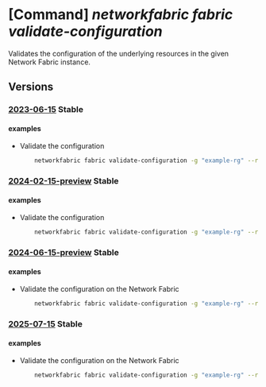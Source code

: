 # [Command] _networkfabric fabric validate-configuration_

Validates the configuration of the underlying resources in the given Network Fabric instance.

## Versions

### [2023-06-15](/Resources/mgmt-plane/L3N1YnNjcmlwdGlvbnMve30vcmVzb3VyY2Vncm91cHMve30vcHJvdmlkZXJzL21pY3Jvc29mdC5tYW5hZ2VkbmV0d29ya2ZhYnJpYy9uZXR3b3JrZmFicmljcy97fS92YWxpZGF0ZWNvbmZpZ3VyYXRpb24=/2023-06-15.xml) **Stable**

<!-- mgmt-plane /subscriptions/{}/resourcegroups/{}/providers/microsoft.managednetworkfabric/networkfabrics/{}/validateconfiguration 2023-06-15 -->

#### examples

- Validate the configuration
    ```bash
        networkfabric fabric validate-configuration -g "example-rg" --resource-name "example-nf" --validate-action "Cabling"
    ```

### [2024-02-15-preview](/Resources/mgmt-plane/L3N1YnNjcmlwdGlvbnMve30vcmVzb3VyY2Vncm91cHMve30vcHJvdmlkZXJzL21pY3Jvc29mdC5tYW5hZ2VkbmV0d29ya2ZhYnJpYy9uZXR3b3JrZmFicmljcy97fS92YWxpZGF0ZWNvbmZpZ3VyYXRpb24=/2024-02-15-preview.xml) **Stable**

<!-- mgmt-plane /subscriptions/{}/resourcegroups/{}/providers/microsoft.managednetworkfabric/networkfabrics/{}/validateconfiguration 2024-02-15-preview -->

#### examples

- Validate the configuration
    ```bash
        networkfabric fabric validate-configuration -g "example-rg" --resource-name "example-nf" --validate-action "Cabling"
    ```

### [2024-06-15-preview](/Resources/mgmt-plane/L3N1YnNjcmlwdGlvbnMve30vcmVzb3VyY2Vncm91cHMve30vcHJvdmlkZXJzL21pY3Jvc29mdC5tYW5hZ2VkbmV0d29ya2ZhYnJpYy9uZXR3b3JrZmFicmljcy97fS92YWxpZGF0ZWNvbmZpZ3VyYXRpb24=/2024-06-15-preview.xml) **Stable**

<!-- mgmt-plane /subscriptions/{}/resourcegroups/{}/providers/microsoft.managednetworkfabric/networkfabrics/{}/validateconfiguration 2024-06-15-preview -->

#### examples

- Validate the configuration on the Network Fabric
    ```bash
        networkfabric fabric validate-configuration -g "example-rg" --resource-name "example-nf" --validate-action "Cabling"
    ```

### [2025-07-15](/Resources/mgmt-plane/L3N1YnNjcmlwdGlvbnMve30vcmVzb3VyY2Vncm91cHMve30vcHJvdmlkZXJzL21pY3Jvc29mdC5tYW5hZ2VkbmV0d29ya2ZhYnJpYy9uZXR3b3JrZmFicmljcy97fS92YWxpZGF0ZWNvbmZpZ3VyYXRpb24=/2025-07-15.xml) **Stable**

<!-- mgmt-plane /subscriptions/{}/resourcegroups/{}/providers/microsoft.managednetworkfabric/networkfabrics/{}/validateconfiguration 2025-07-15 -->

#### examples

- Validate the configuration on the Network Fabric
    ```bash
        networkfabric fabric validate-configuration -g "example-rg" --resource-name "example-nf" --validate-action "Cabling"
    ```

